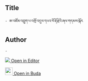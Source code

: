 ## Title
	- ཨ་འཛོམ་འབྲུག་པ་འགྲོ་འདུལ་དཔའ་བོ་རྡོ་རྗེའི་ཞལ་གདམས་སྐོར

## Author
	- 



[<img src="https://img.icons8.com/color/25/000000/edit-property.png"> Open in Editor](http://editor.openpecha.org/P010629)

[<img width="25" src="https://library.bdrc.io/icons/BUDA-small.svg"> Open in Buda](https://library.bdrc.io/show/bdr:IE0OPP010629)
